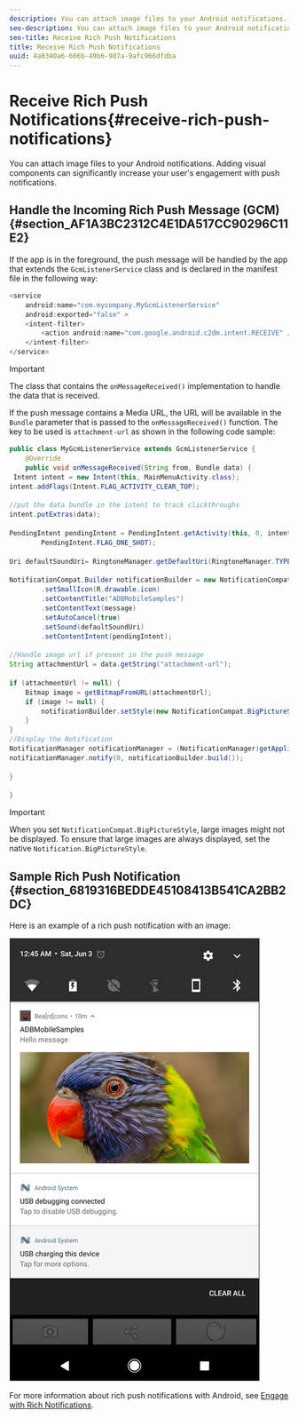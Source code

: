 ```yaml
---
description: You can attach image files to your Android notifications. Adding visual components can significantly increase your user's engagement with push notifications.
seo-description: You can attach image files to your Android notifications. Adding visual components can significantly increase your user's engagement with push notifications.
seo-title: Receive Rich Push Notifications
title: Receive Rich Push Notifications
uuid: 4a0340a6-666b-49b6-907a-9afc966dfdba
---
```


# Receive Rich Push Notifications{#receive-rich-push-notifications}

You can attach image files to your Android notifications. Adding visual components can significantly increase your user's engagement with push notifications.

## Handle the Incoming Rich Push Message (GCM) {#section_AF1A3BC2312C4E1DA517CC90296C11E2}

If the app is in the foreground, the push message will be handled by the app that extends the `GcmListenerService` class and is declared in the manifest file in the following way: 

```java
<service 
    android:name="com.mycompany.MyGcmListenerService" 
    android:exported="false" > 
    <intent-filter> 
        <action android:name="com.google.android.c2dm.intent.RECEIVE" /> 
    </intent-filter> 
</service> 

```

>[!IMPORTANT]
>
>The class that contains the `onMessageReceived()` implementation to handle the data that is received.

If the push message contains a Media URL, the URL will be available in the `Bundle` parameter that is passed to the `onMessageReceived()` function. The key to be used is `attachment-url` as shown in the following code sample: 

```java
public class MyGcmListenerService extends GcmListenerService { 
    @Override 
    public void onMessageReceived(String from, Bundle data) { 
 Intent intent = new Intent(this, MainMenuActivity.class); 
intent.addFlags(Intent.FLAG_ACTIVITY_CLEAR_TOP); 
 
//put the data bundle in the intent to track clickthroughs 
intent.putExtras(data); 
 
PendingIntent pendingIntent = PendingIntent.getActivity(this, 0, intent, 
        PendingIntent.FLAG_ONE_SHOT); 
 
Uri defaultSoundUri= RingtoneManager.getDefaultUri(RingtoneManager.TYPE_NOTIFICATION); 
 
NotificationCompat.Builder notificationBuilder = new NotificationCompat.Builder(this) 
        .setSmallIcon(R.drawable.icon) 
        .setContentTitle("ADBMobileSamples") 
        .setContentText(message) 
        .setAutoCancel(true) 
        .setSound(defaultSoundUri) 
        .setContentIntent(pendingIntent); 
 
//Handle image url if present in the push message 
String attachmentUrl = data.getString("attachment-url"); 
 
if (attachmentUrl != null) { 
    Bitmap image = getBitmapFromURL(attachmentUrl); 
    if (image != null) { 
        notificationBuilder.setStyle(new NotificationCompat.BigPictureStyle().bigPicture(image)); 
    } 
} 
//Display the Notification 
NotificationManager notificationManager = (NotificationManager)getApplicationContext().getSystemService(Context.NOTIFICATION_SERVICE); 
notificationManager.notify(0, notificationBuilder.build()); 
 
} 
 
} 

```

>[!IMPORTANT]
>
>When you set `NotificationCompat.BigPictureStyle`, large images might not be displayed. To ensure that large images are always displayed, set the native `Notification.BigPictureStyle`.

## Sample Rich Push Notification {#section_6819316BEDDE45108413B541CA2BB2DC}

Here is an example of a rich push notification with an image:

![](assets/rich-push-notification_example.png)

For more information about rich push notifications with Android, see [Engage with Rich Notifications](https://developer.android.com/distribute/best-practices/engage/rich-notifications.html). 
